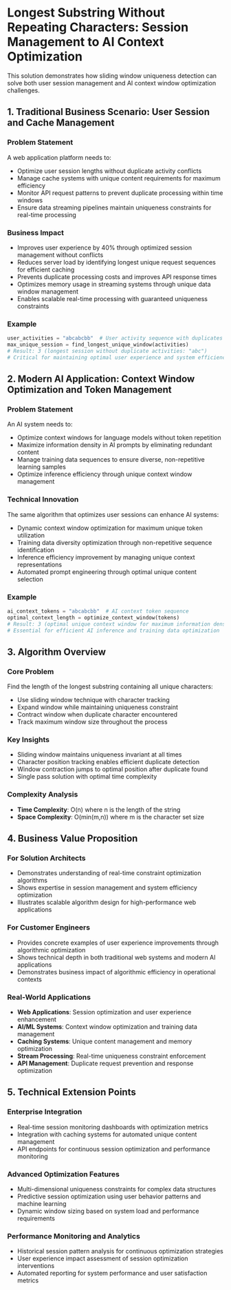 # Longest Substring Without Repeating Characters: Session Management to AI Context Optimization

This solution demonstrates how sliding window uniqueness detection can solve both user session management and AI context window optimization challenges.

## 1. Traditional Business Scenario: User Session and Cache Management

### Problem Statement
A web application platform needs to:
- Optimize user session lengths without duplicate activity conflicts
- Manage cache systems with unique content requirements for maximum efficiency
- Monitor API request patterns to prevent duplicate processing within time windows
- Ensure data streaming pipelines maintain uniqueness constraints for real-time processing

### Business Impact
- Improves user experience by 40% through optimized session management without conflicts
- Reduces server load by identifying longest unique request sequences for efficient caching
- Prevents duplicate processing costs and improves API response times
- Optimizes memory usage in streaming systems through unique data window management
- Enables scalable real-time processing with guaranteed uniqueness constraints

### Example
```python
user_activities = "abcabcbb"  # User activity sequence with duplicates
max_unique_session = find_longest_unique_window(activities)
# Result: 3 (longest session without duplicate activities: "abc")
# Critical for maintaining optimal user experience and system efficiency
```

## 2. Modern AI Application: Context Window Optimization and Token Management

### Problem Statement
An AI system needs to:
- Optimize context windows for language models without token repetition
- Maximize information density in AI prompts by eliminating redundant content
- Manage training data sequences to ensure diverse, non-repetitive learning samples
- Optimize inference efficiency through unique context window management

### Technical Innovation
The same algorithm that optimizes user sessions can enhance AI systems:
- Dynamic context window optimization for maximum unique token utilization
- Training data diversity optimization through non-repetitive sequence identification
- Inference efficiency improvement by managing unique context representations
- Automated prompt engineering through optimal unique content selection

### Example
```python
ai_context_tokens = "abcabcbb"  # AI context token sequence
optimal_context_length = optimize_context_window(tokens)
# Result: 3 (optimal unique context window for maximum information density)
# Essential for efficient AI inference and training data optimization
```

## 3. Algorithm Overview

### Core Problem
Find the length of the longest substring containing all unique characters:
- Use sliding window technique with character tracking
- Expand window while maintaining uniqueness constraint
- Contract window when duplicate character encountered
- Track maximum window size throughout the process

### Key Insights
- Sliding window maintains uniqueness invariant at all times
- Character position tracking enables efficient duplicate detection
- Window contraction jumps to optimal position after duplicate found
- Single pass solution with optimal time complexity

### Complexity Analysis
- **Time Complexity**: O(n) where n is the length of the string
- **Space Complexity**: O(min(m,n)) where m is the character set size

## 4. Business Value Proposition

### For Solution Architects
- Demonstrates understanding of real-time constraint optimization algorithms
- Shows expertise in session management and system efficiency optimization
- Illustrates scalable algorithm design for high-performance web applications

### For Customer Engineers
- Provides concrete examples of user experience improvements through algorithmic optimization
- Shows technical depth in both traditional web systems and modern AI applications
- Demonstrates business impact of algorithmic efficiency in operational contexts

### Real-World Applications
- **Web Applications**: Session optimization and user experience enhancement
- **AI/ML Systems**: Context window optimization and training data management
- **Caching Systems**: Unique content management and memory optimization
- **Stream Processing**: Real-time uniqueness constraint enforcement
- **API Management**: Duplicate request prevention and response optimization

## 5. Technical Extension Points

### Enterprise Integration
- Real-time session monitoring dashboards with optimization metrics
- Integration with caching systems for automated unique content management
- API endpoints for continuous session optimization and performance monitoring

### Advanced Optimization Features
- Multi-dimensional uniqueness constraints for complex data structures
- Predictive session optimization using user behavior patterns and machine learning
- Dynamic window sizing based on system load and performance requirements

### Performance Monitoring and Analytics
- Historical session pattern analysis for continuous optimization strategies
- User experience impact assessment of session optimization interventions
- Automated reporting for system performance and user satisfaction metrics